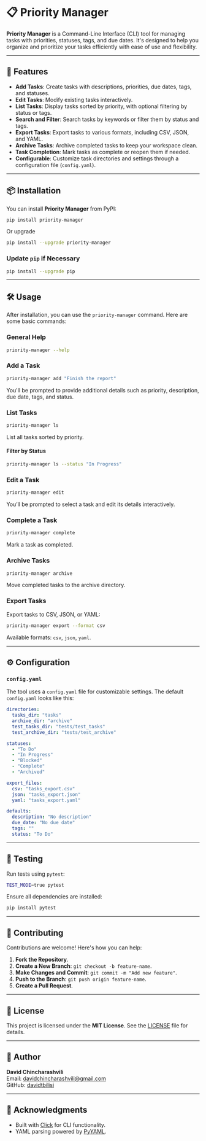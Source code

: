 # 📋 Priority Manager

**Priority Manager** is a Command-Line Interface (CLI) tool for managing tasks with priorities, statuses, tags, and due dates. It's designed to help you organize and prioritize your tasks efficiently with ease of use and flexibility.

---

## 🚀 Features

- **Add Tasks**: Create tasks with descriptions, priorities, due dates, tags, and statuses.
- **Edit Tasks**: Modify existing tasks interactively.
- **List Tasks**: Display tasks sorted by priority, with optional filtering by status or tags.
- **Search and Filter**: Search tasks by keywords or filter them by status and tags.
- **Export Tasks**: Export tasks to various formats, including CSV, JSON, and YAML.
- **Archive Tasks**: Archive completed tasks to keep your workspace clean.
- **Task Completion**: Mark tasks as complete or reopen them if needed.
- **Configurable**: Customize task directories and settings through a configuration file (`config.yaml`).

---

## 📦 Installation

You can install **Priority Manager** from PyPI:

```bash
pip install priority-manager
```

Or upgrade 
```bash
pip install --upgrade priority-manager
```

### Update `pip` if Necessary

```bash
pip install --upgrade pip
```

---

## 🛠️ Usage

After installation, you can use the `priority-manager` command. Here are some basic commands:

### General Help

```bash
priority-manager --help
```

### Add a Task

```bash
priority-manager add "Finish the report"
```

You'll be prompted to provide additional details such as priority, description, due date, tags, and status.

### List Tasks

```bash
priority-manager ls
```

List all tasks sorted by priority.

#### Filter by Status

```bash
priority-manager ls --status "In Progress"
```

### Edit a Task

```bash
priority-manager edit
```

You’ll be prompted to select a task and edit its details interactively.

### Complete a Task

```bash
priority-manager complete
```

Mark a task as completed.

### Archive Tasks

```bash
priority-manager archive
```

Move completed tasks to the archive directory.

### Export Tasks

Export tasks to CSV, JSON, or YAML:

```bash
priority-manager export --format csv
```

Available formats: `csv`, `json`, `yaml`.

---

## ⚙️ Configuration

### `config.yaml`

The tool uses a `config.yaml` file for customizable settings. The default `config.yaml` looks like this:

```yaml
directories:
  tasks_dir: "tasks"
  archive_dir: "archive"
  test_tasks_dir: "tests/test_tasks"
  test_archive_dir: "tests/test_archive"

statuses:
  - "To Do"
  - "In Progress"
  - "Blocked"
  - "Complete"
  - "Archived"

export_files:
  csv: "tasks_export.csv"
  json: "tasks_export.json"
  yaml: "tasks_export.yaml"

defaults:
  description: "No description"
  due_date: "No due date"
  tags: ""
  status: "To Do"
```

---

## 🧪 Testing

Run tests using `pytest`:

```bash
TEST_MODE=true pytest
```

Ensure all dependencies are installed:

```bash
pip install pytest
```

---

## 🤝 Contributing

Contributions are welcome! Here's how you can help:

1. **Fork the Repository**.
2. **Create a New Branch**: `git checkout -b feature-name`.
3. **Make Changes and Commit**: `git commit -m "Add new feature"`.
4. **Push to the Branch**: `git push origin feature-name`.
5. **Create a Pull Request**.

---

## 📄 License

This project is licensed under the **MIT License**. See the [LICENSE](LICENSE) file for details.

---

## 📝 Author

**David Chincharashvili**  
Email: [davidchincharashvili@gmail.com](mailto:ydavidchincharashvili@gmail.com)  
GitHub: [davidtbilisi](https://github.com/davidtbilisi)

---

## 🌟 Acknowledgments

- Built with [Click](https://click.palletsprojects.com/) for CLI functionality.
- YAML parsing powered by [PyYAML](https://pyyaml.org/).

